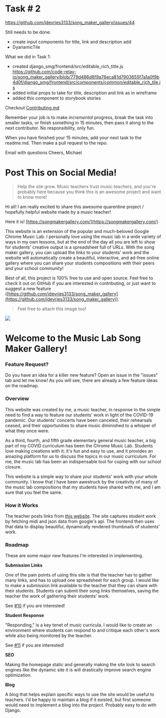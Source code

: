 # Task # 2

https://github.com/jdevries3133/song_maker_gallery/issues/44

Still needs to be done: 
- create input components for title, link and description add
- DyanamicTile

What we did in Task 1:

- created django_smg/frontend/src/editable_rich_title.js https://github.com/code-relay-io/song_maker_gallery/blob/779d486d8f9a76eca81d7903655f7a1a0f9b4d0f/django_smg/frontend/src/components/common/editable_rich_tile.js
- added initial props to take for title, description and link as in wireframe
- added this component to storybook stories

Checkout [Contributing.md](CONTRIBUTING.md)


Remember your job is to make _incremental_ progress, break the task into smaller
tasks, or finish something in 15 minutes, then pass it along to the next
contributor. No responsibility, only fun.

When you have finished your 15 minutes, add your next task to the readme.md.
Then make a pull request to the repo.

Email with questions Cheers, Michael

# Post This on Social Media!

> Help the site grow. Music teachers trust music teachers, and you're probably
> here because you think this is an awesome project and want to know more!

Hi all! I am really excited to share this awesome quarentine project / hopefully
helpful website made by a music teacher!

Here it is! [https://songmakergallery.com/](https://songmakergallery.com/)

This website is an extension of the popular and much-beloved Google Chrome Music
Lab. I personally love using the music lab in a wide variety of ways in my own
lessons, but at the end of the day all you are left to show for students'
creative output is a spreadsheet full of URLs. With the song maker gallery, you
can upload the links to your students' work and the website will automatically
create a beautiful, interactive, and ad-free online gallery where you can share
your students compositions with their peers and your school community!

Best of all, this project is 100% free to use and open source. Feel free to
check it out on GitHub if you are interested in contributing, or just want to
suggest a new feature
([https://github.com/jdevries3133/song_maker_gallery](https://github.com/jdevries3133/song_maker_gallery)).

> Feel free to attach this image too!

<img src="https://songmakergallery.com/static/frontend/media/site_screenshot.png" />

# Welcome to the Music Lab Song Maker Gallery!

### Feature Request?

Do you have an idea for a killer new feature? Open an issue in the "issues" tab
and let me know! As you will see, there are already a few feature ideas on the
roadmap.

### Overview

This website was created by me, a music teacher, in response to the simple need
to find a way to feature our students' work in light of the COVID-19 pandemic.
Our students' concerts have been canceled, their rehearsals ceased, and their
opportunities to share music diminished to a whisper of what they once were.

As a third, fourth, and fifth grade elementary general music teacher, a big part
of my COVID curriculum has been the Chrome Music Lab. Students love making
creations with it; it's fun and easy to use, and it provides an amazing platform
for us to discuss the topics in our music curriculum. For me, the music lab has
been an indispensable tool for coping with our school closure.

This website is a simple way to share your students' work with your whole
community. I know that I have been awestruck by the creativity of many of the
music lab compositions that my students have shared with me, and I am sure that
you feel the same.

### How it Works

The teacher posts links from
[this website](http://musiclab.chromeexperiments.com/Song-Maker/). The site
captures student work by fetching midi and json data from google's api. The
frontend then uses that data to display beautiful, dynamically rendered
thumbnails of students' work.

### Roadmap

These are some major new features I'm interested in implementing.

**Submission Links**

One of the pain points of using this site is that the teacher has to gather many
links, and has to upload one spreadsheet for each group. I would like to make a
submission link available to the teacher that they can share with their
students. Students can submit their song links themselves, saving the teacher
the work of gathering their students' work.

See [#10](https://github.com/jdevries3133/song_maker_gallery/issues/10) if you
are interested!

**Student Response**

"Responding," is a key tenet of music curricula. I would like to create an
environment where students can respond to and critique each other's work while
also being monitored by the teacher.

See [#11](https://github.com/jdevries3133/song_maker_gallery/issues/11) if you
are interested!

**SEO**

Making the homepage static and generally making the site look to search engines
like the dynamic site it is will drastically improve search engine optimization.

**Blog**

A blog that helps explain specific ways to use the site would be useful to
teachers. I'd be happy to maintain a blog if it existed, but first someone would
need to implement a blog into the project. Probably easy to do with Django.
